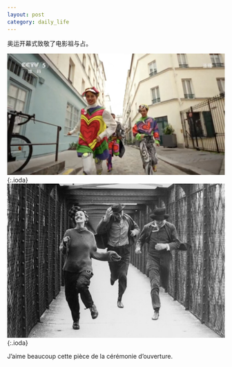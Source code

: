 ```yaml
---
layout: post
category: daily_life
---
```


奥运开幕式致敬了电影祖与占。

![](images/blog2-1.jpg){:.ioda}
![](images/blog2-2.jpg){:.ioda}

J’aime beaucoup cette pièce de la cérémonie d’ouverture.
